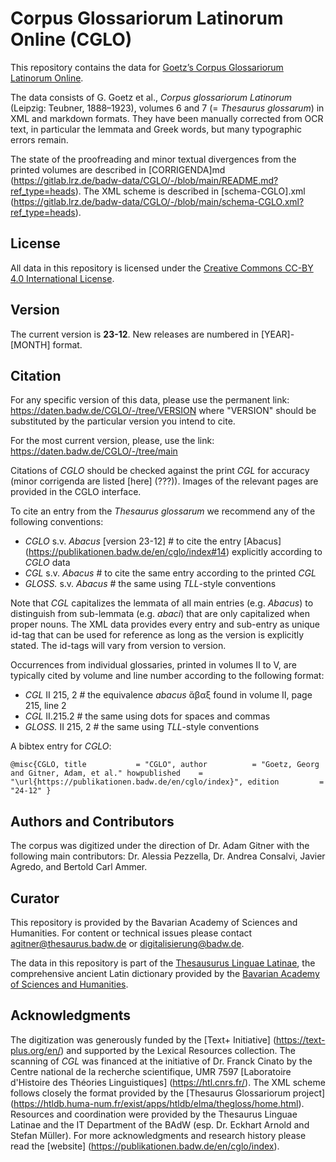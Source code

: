# Corpus Glossariorum Latinorum Online (CGLO)

This repository contains the data for 
[Goetz’s Corpus Glossariorum Latinorum Online](https://publikationen.badw.de/en/cglo/index).

The data consists of G. Goetz et al., *Corpus glossariorum Latinorum* (Leipzig: Teubner, 1888–1923), volumes 6 and 7 (= *Thesaurus glossarum*) in XML and markdown formats. They have been manually corrected from OCR text, in particular the lemmata and Greek words, but many typographic errors remain.

The state of the proofreading and minor textual divergences from the printed volumes are described in [CORRIGENDA]md (https://gitlab.lrz.de/badw-data/CGLO/-/blob/main/README.md?ref_type=heads). 
The XML scheme is described in [schema-CGLO].xml (https://gitlab.lrz.de/badw-data/CGLO/-/blob/main/schema-CGLO.xml?ref_type=heads).

## License

All data in this repository is licensed under the [Creative Commons CC-BY 4.0 International License](https://creativecommons.org/licenses/by/4.0/deed.en).

## Version

The current version is **23-12**. New releases are numbered in [YEAR]-[MONTH] format.

## Citation

For any specific version of this data, please use the permanent link: https://daten.badw.de/CGLO/-/tree/VERSION 
where "VERSION" should be substituted by the particular version you intend to cite.

For the most current version, please, use the link: https://daten.badw.de/CGLO/-/tree/main

Citations of *CGLO* should be checked against the print *CGL* for accuracy (minor corrigenda are listed [here] (???)). Images of the relevant pages are provided in the CGLO interface.

To cite an entry from the *Thesaurus glossarum* we recommend any of the following conventions:
- *CGLO* s.v. *Abacus* [version 23-12]  # to cite the entry [Abacus] (https://publikationen.badw.de/en/cglo/index#14) explicitly according to *CGLO* data
- *CGL* s.v. *Abacus*  # to cite the same entry according to the printed *CGL* 
- *GLOSS.* s.v. *Abacus*  # the same using *TLL*-style conventions

Note that *CGL* capitalizes the lemmata of all main entries (e.g. *Abacus*) to distinguish from sub-lemmata (e.g. *abaci*) that are only capitalized when proper nouns.
The XML data provides every entry and sub-entry as unique id-tag that can be used for reference as long as the version is explicitly stated. The id-tags will vary from version to version.

Occurrences from individual glossaries, printed in volumes II to V, are typically cited by volume and line number according to the following format:
- *CGL* II 215, 2  # the equivalence *abacus* ἄβαξ found in volume II, page 215, line 2
- *CGL* II.215.2  # the same using dots for spaces and commas
- *GLOSS.* II 215, 2  # the same using *TLL*-style conventions

A bibtex entry for *CGLO*:

`@misc{CGLO,
	title 			= "CGLO",
	author			= "Goetz, Georg and Gitner, Adam, et al."
	howpublished	= "\url{https://publikationen.badw.de/en/cglo/index}",
	edition			= "24-12"
	}`

## Authors and Contributors

The corpus was digitized under the direction of Dr. Adam Gitner with the following main contributors: Dr. Alessia Pezzella, Dr. Andrea Consalvi, Javier Agredo, and Bertold Carl Ammer.

## Curator

This repository is provided by the Bavarian Academy of Sciences and Humanities. For content or technical issues please contact agitner@thesaurus.badw.de or digitalisierung@badw.de.

The data in this repository is part of the [Thesausurus Linguae Latinae](https://thesaurus.badw.de/), the comprehensive ancient Latin dictionary provided by the [Bavarian Academy of Sciences and Humanities](https://badw.de). 

## Acknowledgments

The digitization was generously funded by the [Text+ Initiative] (https://text-plus.org/en/) and supported by the Lexical Resources collection. 
The scanning of *CGL* was financed at the initiative of Dr. Franck Cinato by the Centre national de la recherche scientifique, UMR 7597 [Laboratoire d'Histoire des Théories Linguistiques] (https://htl.cnrs.fr/).
The XML scheme follows closely the format provided by the [Thesaurus Glossariorum project] (https://htldb.huma-num.fr/exist/apps/htldb/elma/thegloss/home.html).
Resources and coordination were provided by the Thesaurus Linguae Latinae and the IT Department of the BAdW (esp. Dr. Eckhart Arnold and Stefan Müller).
For more acknowledgments and research history please read the [website] (https://publikationen.badw.de/en/cglo/index). 

